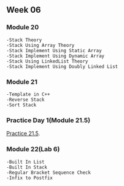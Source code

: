 ## Week 06

### Module 20
```
-Stack Theory
-Stack Using Array Theory
-Stack Implement Using Static Array
-Stack Implement Using Dynamic Array
-Stack Using LinkedList Theory
-Stack Implement Using Doubly Linked List
```

### Module 21
```
-Template in C++
-Reverse Stack
-Sort Stack
```

### Practice Day 1(Module 21.5)
[Practice 21.5](https://docs.google.com/document/d/1-v5rJ0ZCOiy56DRAi-zjyycoyiPpaLaEb3ZlYkAGpuo/edit).


### Module 22(Lab 6)
```
-Built In List
-Built In Stack
-Regular Bracket Sequence Check
-Infix to Postfix
```
